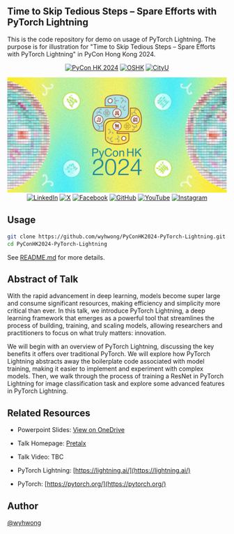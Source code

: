 ## Time to Skip Tedious Steps – Spare Efforts with PyTorch Lightning

This is the code repository for demo on usage of PyTorch Lightning. The purpose is for illustration for "Time to Skip Tedious Steps – Spare Efforts with PyTorch Lightning" in PyCon Hong Kong 2024.

<div align="center">

[![PyCon HK 2024](https://img.shields.io/badge/PyCon%20HK-green)](https://pycon.hk/)
[![OSHK](https://img.shields.io/badge/OSHK-00AEEF)](https://opensource.hk/)
[![CityU](https://img.shields.io/badge/CityU-E4405F)](https://www.cityu.edu.hk/)

![PyCon HK 2024](./assets/pycon_banner.jpg)
[![LinkedIn](https://img.shields.io/badge/LinkedIn-blue?&logo=linkedin)](https://www.linkedin.com/company/pyconhk/)
[![X](https://img.shields.io/twitter/follow/PyCon?style=social)](https://x.com/pyconhk/)
[![Facebook](https://img.shields.io/badge/Facebook-blue?&logo=facebook)](https://www.facebook.com/pyconhk/)
[![GitHub](https://img.shields.io/badge/GitHub-black?&logo=github)](https://github.com/pyconhk/)
[![YouTube](https://img.shields.io/badge/YouTube-FF0000?&logo=youtube)](https://www.youtube.com/c/pyconhk)
[![Instagram](https://img.shields.io/badge/Instagram-purple?&logo=instagram&logoColor=white)](https://www.instagram.com/pyconhk/)

</div>

## Usage

```bash
git clone https://github.com/wyhwong/PyConHK2024-PyTorch-Lightning.git
cd PyConHK2024-PyTorch-Lightning
```

See [README.md](./src/README.md) for more details.

## Abstract of Talk

With the rapid advancement in deep learning, models become super large and consume significant resources, making efficiency and simplicity more critical than ever. In this talk, we introduce PyTorch Lightning, a deep learning framework that emerges as a powerful tool that streamlines the process of building, training, and scaling models, allowing researchers and practitioners to focus on what truly matters: innovation.

We will begin with an overview of PyTorch Lightning, discussing the key benefits it offers over traditional PyTorch. We will explore how PyTorch Lightning abstracts away the boilerplate code associated with model training, making it easier to implement and experiment with complex models. Then, we walk through the process of training a ResNet in PyTorch Lightning for image classification task and explore some advanced features in PyTorch Lightning.

## Related Resources

- Powerpoint Slides: [View on OneDrive](https://1drv.ms/p/c/7adfdf652c41fb6c/EZ-Bd0i38FJKmzw5_ZYT6UIBDWWKBVsM30SlBTa2R2Cx1A)

- Talk Homepage: [Pretalx](https://pretalx.com/pyconhk2024/talk/UVKEGD/)

- Talk Video: TBC

- PyTorch Lightning: [https://lightning.ai/](https://lightning.ai/)

- PyTorch: [https://pytorch.org/](https://pytorch.org/)

## Author
[@wyhwong](https://github.com/wyhwong)
